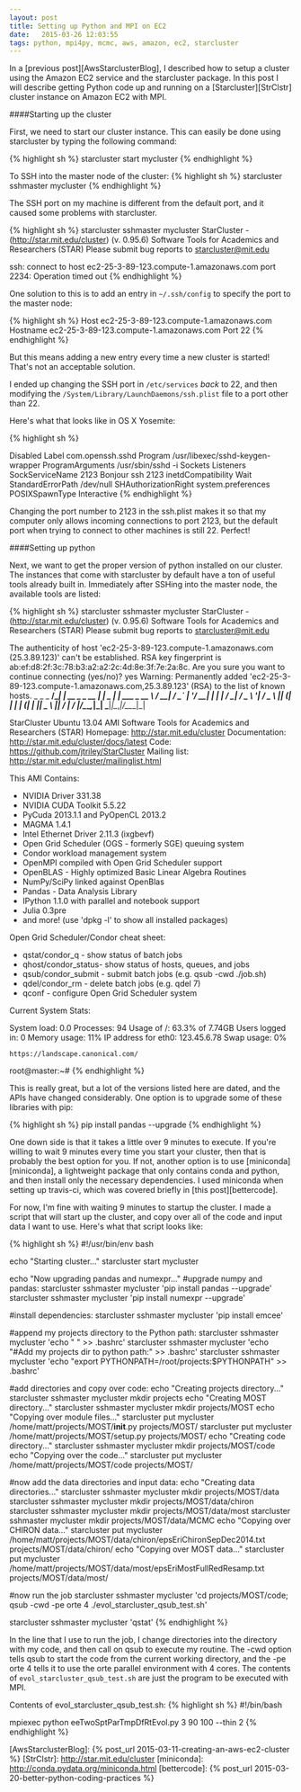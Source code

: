 ```yaml
---
layout: post
title: Setting up Python and MPI on EC2
date:   2015-03-26 12:03:55
tags: python, mpi4py, mcmc, aws, amazon, ec2, starcluster
---
```


In a [previous post][AwsStarclusterBlog], I described how to setup a cluster using the Amazon EC2 service and the starcluster package. In this post I will describe getting Python code up and running on a [Starcluster][StrClstr] cluster instance on Amazon EC2 with MPI.

####Starting up the cluster

First, we need to start our cluster instance. This can easily be done using starcluster by typing the following command:

{% highlight sh %}
starcluster start mycluster
{% endhighlight %}

To SSH into the master node of the cluster:
{% highlight sh %}
starcluster sshmaster mycluster
{% endhighlight %}

The SSH port on my machine is different from the default port, and it caused some problems with starcluster.

{% highlight sh %}
starcluster sshmaster mycluster
StarCluster - (http://star.mit.edu/cluster) (v. 0.95.6)
Software Tools for Academics and Researchers (STAR)
Please submit bug reports to starcluster@mit.edu

ssh: connect to host ec2-25-3-89-123.compute-1.amazonaws.com port 2234: Operation timed out
{% endhighlight %}

One solution to this is to add an entry in `~/.ssh/config` to specify the port to the master node:

{% highlight sh %}
Host ec2-25-3-89-123.compute-1.amazonaws.com
   Hostname ec2-25-3-89-123.compute-1.amazonaws.com
   Port 22
{% endhighlight %}

But this means adding a new entry every time a new cluster is started! That's not an acceptable solution.

I ended up changing the SSH port in `/etc/services` *back* to 22, and then modifying the `/System/Library/LaunchDaemons/ssh.plist` file to a port other than 22.

Here's what that looks like in OS X Yosemite:

{% highlight sh %}
<?xml version="1.0" encoding="UTF-8"?>
<!DOCTYPE plist PUBLIC "-//Apple//DTD PLIST 1.0//EN" "http://www.apple.com/DTDs/PropertyList-1.0.dtd">
<plist version="1.0">
<dict>
	<key>Disabled</key>
	<true/>
	<key>Label</key>
	<string>com.openssh.sshd</string>
	<key>Program</key>
	<string>/usr/libexec/sshd-keygen-wrapper</string>
	<key>ProgramArguments</key>
	<array>
		<string>/usr/sbin/sshd</string>
		<string>-i</string>
	</array>
	<key>Sockets</key>
	<dict>
		<key>Listeners</key>
		<dict>
			<key>SockServiceName</key>
			<string>2123</string>
			<key>Bonjour</key>
			<array>
				<string>ssh</string>
				<string>2123</string>
			</array>
		</dict>
	</dict>
	<key>inetdCompatibility</key>
	<dict>
		<key>Wait</key>
		<false/>
	</dict>
	<key>StandardErrorPath</key>
	<string>/dev/null</string>
	<key>SHAuthorizationRight</key>
	<string>system.preferences</string>
	<key>POSIXSpawnType</key>
	<string>Interactive</string>
</dict>
</plist>
{% endhighlight %}


Changing the port number to 2123 in the ssh.plist makes it so that my computer only allows incoming connections to port 2123, but the default port when trying to connect to other machines is still 22. Perfect!


####Setting up python

Next, we want to get the proper version of python installed on our cluster. The instances that come with starcluster by default have a ton of useful tools already built in. Immediately after SSHing into the master node, the available tools are listed:

{% highlight sh %}
starcluster sshmaster mycluster
StarCluster - (http://star.mit.edu/cluster) (v. 0.95.6)
Software Tools for Academics and Researchers (STAR)
Please submit bug reports to starcluster@mit.edu

The authenticity of host 'ec2-25-3-89-123.compute-1.amazonaws.com (25.3.89.123)' can't be established.
RSA key fingerprint is ab:ef:d8:2f:3c:78:b3:a2:a2:2c:4d:8e:3f:7e:2a:8c.
Are you sure you want to continue connecting (yes/no)? yes
Warning: Permanently added 'ec2-25-3-89-123.compute-1.amazonaws.com,25.3.89.123' (RSA) to the list of known hosts.
          _                 _           _
__/\_____| |_ __ _ _ __ ___| |_   _ ___| |_ ___ _ __
\    / __| __/ _` | '__/ __| | | | / __| __/ _ \ '__|
/_  _\__ \ || (_| | | | (__| | |_| \__ \ ||  __/ |
  \/ |___/\__\__,_|_|  \___|_|\__,_|___/\__\___|_|

StarCluster Ubuntu 13.04 AMI
Software Tools for Academics and Researchers (STAR)
Homepage: http://star.mit.edu/cluster
Documentation: http://star.mit.edu/cluster/docs/latest
Code: https://github.com/jtriley/StarCluster
Mailing list: http://star.mit.edu/cluster/mailinglist.html

This AMI Contains:

  * NVIDIA Driver 331.38
  * NVIDIA CUDA Toolkit 5.5.22
  * PyCuda 2013.1.1 and PyOpenCL 2013.2
  * MAGMA 1.4.1
  * Intel Ethernet Driver 2.11.3 (ixgbevf)
  * Open Grid Scheduler (OGS - formerly SGE) queuing system
  * Condor workload management system
  * OpenMPI compiled with Open Grid Scheduler support
  * OpenBLAS - Highly optimized Basic Linear Algebra Routines
  * NumPy/SciPy linked against OpenBlas
  * Pandas - Data Analysis Library
  * IPython 1.1.0 with parallel and notebook support
  * Julia 0.3pre
  * and more! (use 'dpkg -l' to show all installed packages)

Open Grid Scheduler/Condor cheat sheet:

  * qstat/condor_q - show status of batch jobs
  * qhost/condor_status- show status of hosts, queues, and jobs
  * qsub/condor_submit - submit batch jobs (e.g. qsub -cwd ./job.sh)
  * qdel/condor_rm - delete batch jobs (e.g. qdel 7)
  * qconf - configure Open Grid Scheduler system

Current System Stats:

  System load:  0.0               Processes:           94
  Usage of /:   63.3% of 7.74GB   Users logged in:     0
  Memory usage: 11%               IP address for eth0: 123.45.6.78
  Swap usage:   0%

    https://landscape.canonical.com/
root@master:~#
{% endhighlight %}


This is really great, but a lot of the versions listed here are dated, and the APIs have changed considerably. One option is to upgrade some of these libraries with pip:

{% highlight sh %}
pip install pandas --upgrade
{% endhighlight %}

One down side is that it takes a little over 9 minutes to execute. If you're willing to wait 9 minutes every time you start your cluster, then that is probably the best option for you. If not, another option is to use [miniconda][miniconda], a lightweight package that only contains conda and python, and then install only the necessary dependencies. I used miniconda when setting up travis-ci, which was covered briefly in [this post][bettercode].

For now, I'm fine with waiting 9 minutes to startup the cluster. I made a script that will start up the cluster, and copy over all of the code and input data I want to use. Here's what that script looks like:

{% highlight sh %}
#!/usr/bin/env bash

echo "Starting cluster..."
starcluster start mycluster

echo "Now upgrading pandas and numexpr..."
#upgrade numpy and pandas:
starcluster sshmaster mycluster 'pip install pandas --upgrade'
starcluster sshmaster mycluster 'pip install numexpr --upgrade'

#install dependencies:
starcluster sshmaster mycluster 'pip install emcee'

#append my projects directory to the Python path:
starcluster sshmaster mycluster 'echo " " >> .bashrc'
starcluster sshmaster mycluster 'echo "#Add my projects dir to python path:" >> .bashrc'
starcluster sshmaster mycluster 'echo "export PYTHONPATH=/root/projects:\$PYTHONPATH" >> .bashrc'

#add directories and copy over code:
echo "Creating projects directory..."
starcluster sshmaster mycluster mkdir projects
echo "Creating MOST directory..."
starcluster sshmaster mycluster mkdir projects/MOST
echo "Copying over module files..."
starcluster put mycluster /home/matt/projects/MOST/__init__.py projects/MOST/
starcluster put mycluster /home/matt/projects/MOST/setup.py projects/MOST/
echo "Creating code directory..."
starcluster sshmaster mycluster mkdir projects/MOST/code
echo "Copying over the code..."
starcluster put mycluster /home/matt/projects/MOST/code projects/MOST/


#now add the data directories and input data:
echo "Creating data directories..."
starcluster sshmaster mycluster mkdir projects/MOST/data
starcluster sshmaster mycluster mkdir projects/MOST/data/chiron
starcluster sshmaster mycluster mkdir projects/MOST/data/most
starcluster sshmaster mycluster mkdir projects/MOST/data/MCMC
echo "Copying over CHIRON data..."
starcluster put mycluster /home/matt/projects/MOST/data/chiron/epsEriChironSepDec2014.txt projects/MOST/data/chiron/
echo "Copying over MOST data..."
starcluster put mycluster /home/matt/projects/MOST/data/most/epsEriMostFullRedResamp.txt projects/MOST/data/most/

#now run the job
starcluster sshmaster mycluster 'cd projects/MOST/code; qsub -cwd -pe orte 4 ./evol_starcluster_qsub_test.sh'

starcluster sshmaster mycluster 'qstat'
{% endhighlight %}

In the line that I use to run the job, I change directories into the directory with my code, and then call on qsub to execute my routine. The -cwd option tells qsub to start the code from the current working directory, and the -pe orte 4 tells it to use the orte parallel environment with 4 cores. The contents of `evol_starcluster_qsub_test.sh` are just the program to be executed with MPI.

Contents of evol_starcluster_qsub_test.sh:
{% highlight sh %}
#!/bin/bash

mpiexec python eeTwoSptParTmpDfRtEvol.py 3 90 100 --thin 2
{% endhighlight %}




[AwsStarclusterBlog]: {% post_url 2015-03-11-creating-an-aws-ec2-cluster %}
[StrClstr]: http://star.mit.edu/cluster
[miniconda]: http://conda.pydata.org/miniconda.html
[bettercode]: {% post_url 2015-03-20-better-python-coding-practices %}
